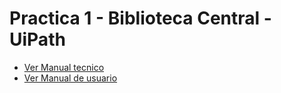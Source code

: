 # Practica 1 - Biblioteca Central - UiPath

- [Ver Manual tecnico](./ManualTecnico.md)
- [Ver Manual de usuario](./ManualUsuario.md)
